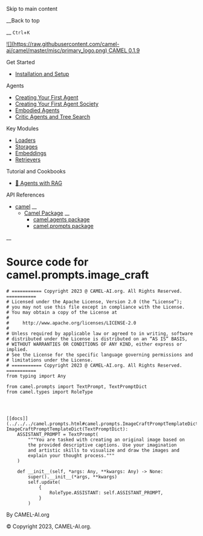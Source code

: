 Skip to main content

__Back to top

__ `Ctrl`+`K`

[ ![](https://raw.githubusercontent.com/camel-
ai/camel/master/misc/primary_logo.png) CAMEL 0.1.9 ](../../../index.html)

Get Started

  * [Installation and Setup](../../../get_started/setup.html)

Agents

  * [Creating Your First Agent](../../../agents/single_agent.html)
  * [Creating Your First Agent Society](../../../agents/role_playing.html)
  * [Embodied Agents](../../../agents/embodied_agents.html)
  * [Critic Agents and Tree Search](../../../agents/critic_agents_and_tree_search.html)

Key Modules

  * [Loaders](../../../key_modules/loaders.html)
  * [Storages](../../../key_modules/storages.html)
  * [Embeddings](../../../key_modules/embeddings.html)
  * [Retrievers](../../../key_modules/retrievers.html)

Tutorial and Cookbooks

  * [🐫 Agents with RAG](../../../tutorials_and_cookbooks/agents_with_rag.html)

API References

  * [camel](../../../modules.html) __
    * [Camel Package](../../../camel.html) __
      * [camel.agents package](../../../camel.agents.html)
      * [camel.prompts package](../../../camel.prompts.html)

__

#

# Source code for camel.prompts.image_craft

    
    
    # =========== Copyright 2023 @ CAMEL-AI.org. All Rights Reserved. ===========
    # Licensed under the Apache License, Version 2.0 (the “License”);
    # you may not use this file except in compliance with the License.
    # You may obtain a copy of the License at
    #
    #     http://www.apache.org/licenses/LICENSE-2.0
    #
    # Unless required by applicable law or agreed to in writing, software
    # distributed under the License is distributed on an “AS IS” BASIS,
    # WITHOUT WARRANTIES OR CONDITIONS OF ANY KIND, either express or implied.
    # See the License for the specific language governing permissions and
    # limitations under the License.
    # =========== Copyright 2023 @ CAMEL-AI.org. All Rights Reserved. ===========
    from typing import Any
    
    from camel.prompts import TextPrompt, TextPromptDict
    from camel.types import RoleType
    
    
    
    
    [[docs]](../../../camel.prompts.html#camel.prompts.ImageCraftPromptTemplateDict)class ImageCraftPromptTemplateDict(TextPromptDict):
        ASSISTANT_PROMPT = TextPrompt(
            """You are tasked with creating an original image based on
            the provided descriptive captions. Use your imagination
            and artistic skills to visualize and draw the images and
            explain your thought process."""
        )
    
        def __init__(self, *args: Any, **kwargs: Any) -> None:
            super().__init__(*args, **kwargs)
            self.update(
                {
                    RoleType.ASSISTANT: self.ASSISTANT_PROMPT,
                }
            )
    
    
    

By CAMEL-AI.org

© Copyright 2023, CAMEL-AI.org.  

